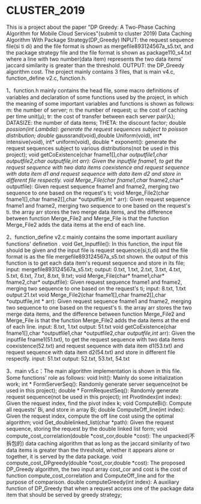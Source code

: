 # CLUSTER_2019
This is a project about the paper "DP Greedy: A Two-Phase Caching Algorithm for Mobile Cloud Services"(submit to cluster 2019)
Data Caching Algorithm With Package Strategy(DP_Greedy)
INPUT: the request sequence file(si ti di) and the file format is shown as mergefile893124567a_s5.txt, and the package strategy file and the file format is shown as package110_s4.txt where a line with two number(data item) represents the two data items' jaccard similarity is greater than the threshold. 
OUTPUT: the DP_Greedy algorithm cost.
The project mainly contains 3 files, that is main v4.c, function_define v2.c, function.h.

1、function.h mainly contains the head file, some macro definitions of variables and declaration of some functions used by the project, in which the meaning of some important variables and functions is shown as follows:
	m: the number of server;
	n: the number of request;
	u: the cost of caching per time unit(μ);
	tr: the cost of transfer between each server pair(λ);
	DATASIZE: the number of data items;
	THETA: the discount factor;
	double *possion(int Lambda): generate the request sequences subject to poisson distribution;
	double* gaussrand(void),double Uniform(void), int* intensive(void), int* uniform(void), double * exponent(): generate the request sequences subject to various distributions(not be used in this project);
	void getCoExistence(char fname1[],char *outputfile1,char *outputfile2,char *outputfile,int* arr): Given the inputfile fname1, to get the request sequence with two data items coexistence and request sequence with data item d1 and request sequence with data item d2 and store in different file respectly.
	void Merge_File(char* fname1,char* fname2,char* outputfile): Given request sequence fname1 and fname2, merging two sequence to one based on the request's ti; 
	void Merge_File2(char fname1[],char fname2[],char *outputfile,int * arr): Given request sequence fname1 and fname2, merging two sequence to one based on the request's ti. the array arr stores the two merge data items, and the difference between function Merge_File2 and Merge_File is that the function Merge_File2 adds the data items at the end of each line.

2、function_define v2.c mainly contains the some important  auxiliary functions' definetion .
	void Get_Inputfile(): In this function, the input file should be given and the input file is request sequence(si,ti,di) and the file format is as the file mergefile893124567a_s5.txt shown. the output of this function is to get each data item's request sequence and store in its file;
		input: mergefile893124567a_s5.txt;
		output: 0.txt, 1.txt, 2.txt, 3.txt, 4.txt, 5.txt, 6.txt, 7.txt, 8.txt, 9.txt;
	void Merge_File(char* fname1,char* fname2,char* outputfile): Given request sequence fname1 and fname2, merging two sequence to one based on the request's ti; 
		input: 8.txt, 1.txt
		output:21.txt
	void Merge_File2(char fname1[],char fname2[],char *outputfile,int * arr): Given request sequence fname1 and fname2, merging two sequence to one based on the request's ti. the array arr stores the two merge data items, and the difference between function Merge_File2 and Merge_File is that the function Merge_File2 adds the data items at the end of each line.
		input: 8.txt, 1.txt
		output: 51.txt
	void getCoExistence(char fname1[],char *outputfile1,char *outputfile2,char *outputfile,int* arr): Given the inputfile fname1(51.txt), to get the request sequence with two data items coexistence(52.txt) and request sequence with data item d1(53.txt) and request sequence with data item d2(54.txt) and store in different file respectly.
		input: 51.txt
		output: 52.txt, 53.txt, 54.txt

3、main v5.c：The main algorithm implementation is shown in this file. Some functions' role as follows:
	void Init(): Mainly do some initialization work;
	int * FormServerSeq(): Randomly generate server sequence(not be used in this project);
	double * FormRequestSeq(): Randomly generate request sequence(not be used in this project);
	int PivotIndex(int index): Given the request index, find the pivot index k;
	void ComputeBi(): Compute all requests' Bi, and store in array Bi;
	double ComputeOff_line(int index): Given the request index, compute the off line cost using the optimal algorithm;
	void Get_doublelinked_list(char *path): Given the request sequence, storing the request by the double linked list form;
	void compute_cost_correlation(double *cost_cor,double *cost): The unpacked(不拆包的) data caching algorithm that as long as the jaccard similarity of two data items is greater than the threshold, whether it appears alone or together, it is served by the data package.
	void compute_cost_DPgreedy(double *cost_cor,double *cost): The proposed DP_Greedy algorithm, the two input array cost_cor and cost is the cost of function compute_cost_correlation and  ComputeOff_line and for the purpose of comparison.
	double computeGreedy(int index): A auxiliary function of DP_Greedy that when a request access one of the package data item that should be served by greedy strategy;

	

